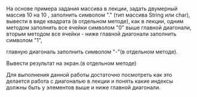 На основе примера задания массива в лекции, задать двумерный массив 10 на 10 , заполнить символом "." (тип массива String или char), вывести в виде квадрата (в отдельном методе), как в лекции, одним методом заполнить все ячейки символом "0" выше главной диагонали, вторым методом все ячейки - ниже главной диагонали заполнить символом "1",

главную диагональ заполнить символом "-"(в отдельном методе).

Вывести результат на экран.(в отдельном методе)

Для выполнения данной работы достаточно посмотреть как это делается работа с диагональю в лекции и понять какие индексы должны быть у элементов выше и ниже главной диагонали.

